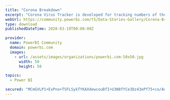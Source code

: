 ```yaml
---
title: "Corona Breakdown"
excerpt: "Corona Virus Tracker is developed for tracking numbers of the virus spreading around the world. Please have a look &amp; spread awareness."
webUrl: https://community.powerbi.com/t5/Data-Stories-Gallery/Corona-Breakdown/m-p/981346
type: download
publishedDateTime: 2020-03-19T00:08:00Z

provider:
  name: PowerBI Community
  domain: powerbi.com
  images:
    - url: /assets/images/organizations/powerbi.com-50x50.jpg
      width: 50
      height: 50

topics:
  - Power BI

secured: "MCmGVLP1+ExPno+TSFLSykTYKAXdewcouBfI+U3N8fYCe3Dz43ePf75+co/AusLtfd9CMPhKGbDXmhg4AfIRSzwpWuZjewjlKOZTWf1a1qOtZrfBTtKVuSD5NgfprYWD4Ymbc0SHFxHzj+rG30OlVgxTMv3AJrkhb7d7GPxLKtrEw/0UHPm6xY9y1Ubqw97K5tOMDLQuY7CVCo9/AvpuljS5omX6AkP0XXGLGIJBC6z1mFDb8oGLVoHfiMB0jbZrlwB1R3uED5CqMwTLagbFBVXL00zJAilXU8iMcjZjIqAkzmH7qNodFXSnLmJkmErWD7X90juHdxPIPkKMIun4nCMKjp8hAu2US6E10FJA2QO3fU6GYdZkdRDsvWrvOk5U;6oCDGMH2m0vR2hAVa/A8mw=="
---
```


